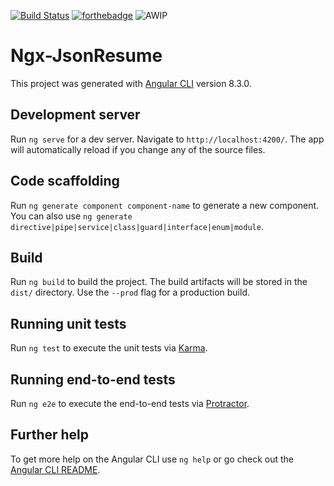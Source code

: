 [![Build Status](https://travis-ci.org/voznik/ngx-jsonresume.svg?branch=master)](https://travis-ci.org/voznik/ngx-jsonresume) [![forthebadge](https://forthebadge.com/images/badges/you-didnt-ask-for-this.svg)](https://forthebadge.com) ![AWIP](https://unpkg.com/vvwip/AWIP.svg)

# Ngx-JsonResume

This project was generated with [Angular CLI](https://github.com/angular/angular-cli) version 8.3.0.

## Development server

Run `ng serve` for a dev server. Navigate to `http://localhost:4200/`. The app will automatically reload if you change any of the source files.

## Code scaffolding

Run `ng generate component component-name` to generate a new component. You can also use `ng generate directive|pipe|service|class|guard|interface|enum|module`.

## Build

Run `ng build` to build the project. The build artifacts will be stored in the `dist/` directory. Use the `--prod` flag for a production build.

## Running unit tests

Run `ng test` to execute the unit tests via [Karma](https://karma-runner.github.io).

## Running end-to-end tests

Run `ng e2e` to execute the end-to-end tests via [Protractor](http://www.protractortest.org/).

## Further help

To get more help on the Angular CLI use `ng help` or go check out the [Angular CLI README](https://github.com/angular/angular-cli/blob/master/README.md).

